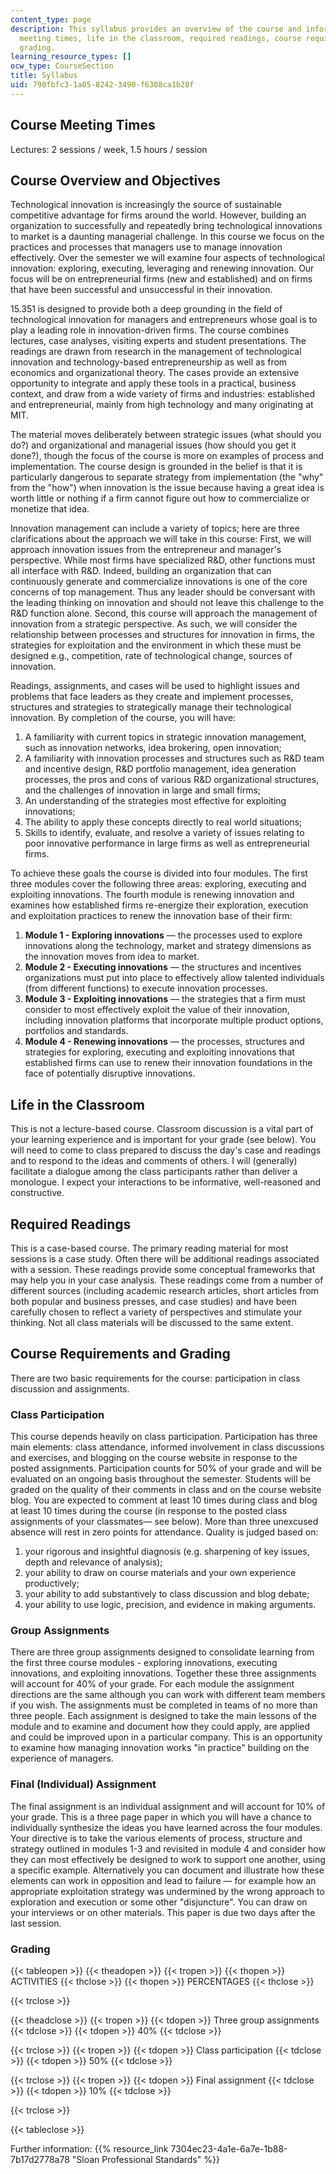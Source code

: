 ```yaml
---
content_type: page
description: This syllabus provides an overview of the course and information on course
  meeting times, life in the classroom, required readings, course requirements, and
  grading.
learning_resource_types: []
ocw_type: CourseSection
title: Syllabus
uid: 790fbfc3-1a05-8242-3490-f6308ca1b28f
---
```


Course Meeting Times
--------------------

Lectures: 2 sessions / week, 1.5 hours / session

Course Overview and Objectives
------------------------------

Technological innovation is increasingly the source of sustainable competitive advantage for firms around the world. However, building an organization to successfully and repeatedly bring technological innovations to market is a daunting managerial challenge. In this course we focus on the practices and processes that managers use to manage innovation effectively. Over the semester we will examine four aspects of technological innovation: exploring, executing, leveraging and renewing innovation. Our focus will be on entrepreneurial firms (new and established) and on firms that have been successful and unsuccessful in their innovation.

15.351 is designed to provide both a deep grounding in the field of technological innovation for managers and entrepreneurs whose goal is to play a leading role in innovation-driven firms. The course combines lectures, case analyses, visiting experts and student presentations. The readings are drawn from research in the management of technological innovation and technology-based entrepreneurship as well as from economics and organizational theory. The cases provide an extensive opportunity to integrate and apply these tools in a practical, business context, and draw from a wide variety of firms and industries: established and entrepreneurial, mainly from high technology and many originating at MIT.

The material moves deliberately between strategic issues (what should you do?) and organizational and managerial issues (how should you get it done?), though the focus of the course is more on examples of process and implementation. The course design is grounded in the belief is that it is particularly dangerous to separate strategy from implementation (the "why" from the "how") when innovation is the issue because having a great idea is worth little or nothing if a firm cannot figure out how to commercialize or monetize that idea.

Innovation management can include a variety of topics; here are three clarifications about the approach we will take in this course: First, we will approach innovation issues from the entrepreneur and manager's perspective. While most firms have specialized R&D, other functions must all interface with R&D. Indeed, building an organization that can continuously generate and commercialize innovations is one of the core concerns of top management. Thus any leader should be conversant with the leading thinking on innovation and should not leave this challenge to the R&D function alone. Second, this course will approach the management of innovation from a strategic perspective. As such, we will consider the relationship between processes and structures for innovation in firms, the strategies for exploitation and the environment in which these must be designed e.g., competition, rate of technological change, sources of innovation.

Readings, assignments, and cases will be used to highlight issues and problems that face leaders as they create and implement processes, structures and strategies to strategically manage their technological innovation. By completion of the course, you will have:

1.  A familiarity with current topics in strategic innovation management, such as innovation networks, idea brokering, open innovation;
2.  A familiarity with innovation processes and structures such as R&D team and incentive design, R&D portfolio management, idea generation processes, the pros and cons of various R&D organizational structures, and the challenges of innovation in large and small firms;
3.  An understanding of the strategies most effective for exploiting innovations;
4.  The ability to apply these concepts directly to real world situations;
5.  Skills to identify, evaluate, and resolve a variety of issues relating to poor innovative performance in large firms as well as entrepreneurial firms.

To achieve these goals the course is divided into four modules. The first three modules cover the following three areas: exploring, executing and exploiting innovations. The fourth module is renewing innovation and examines how established firms re-energize their exploration, execution and exploitation practices to renew the innovation base of their firm:

1.  **Module 1 - Exploring innovations** — the processes used to explore innovations along the technology, market and strategy dimensions as the innovation moves from idea to market.
2.  **Module 2 - Executing innovations** — the structures and incentives organizations must put into place to effectively allow talented individuals (from different functions) to execute innovation processes.
3.  **Module 3 - Exploiting innovations** — the strategies that a firm must consider to most effectively exploit the value of their innovation, including innovation platforms that incorporate multiple product options, portfolios and standards.
4.  **Module 4 - Renewing innovations** — the processes, structures and strategies for exploring, executing and exploiting innovations that established firms can use to renew their innovation foundations in the face of potentially disruptive innovations.

Life in the Classroom
---------------------

This is not a lecture-based course. Classroom discussion is a vital part of your learning experience and is important for your grade (see below). You will need to come to class prepared to discuss the day's case and readings and to respond to the ideas and comments of others. I will (generally) facilitate a dialogue among the class participants rather than deliver a monologue. I expect your interactions to be informative, well-reasoned and constructive.

Required Readings
-----------------

This is a case-based course. The primary reading material for most sessions is a case study. Often there will be additional readings associated with a session. These readings provide some conceptual frameworks that may help you in your case analysis. These readings come from a number of different sources (including academic research articles, short articles from both popular and business presses, and case studies) and have been carefully chosen to reflect a variety of perspectives and stimulate your thinking. Not all class materials will be discussed to the same extent.

Course Requirements and Grading
-------------------------------

There are two basic requirements for the course: participation in class discussion and assignments.

### Class Participation

This course depends heavily on class participation. Participation has three main elements: class attendance, informed involvement in class discussions and exercises, and blogging on the course website in response to the posted assignments. Participation counts for 50% of your grade and will be evaluated on an ongoing basis throughout the semester. Students will be graded on the quality of their comments in class and on the course website blog. You are expected to comment at least 10 times during class and blog at least 10 times during the course (in response to the posted class assignments of your classmates— see below). More than three unexcused absence will rest in zero points for attendance. Quality is judged based on:

1.  your rigorous and insightful diagnosis (e.g. sharpening of key issues, depth and relevance of analysis);
2.  your ability to draw on course materials and your own experience productively;
3.  your ability to add substantively to class discussion and blog debate;
4.  your ability to use logic, precision, and evidence in making arguments.

### Group Assignments

There are three group assignments designed to consolidate learning from the first three course modules - exploring innovations, executing innovations, and exploiting innovations. Together these three assignments will account for 40% of your grade. For each module the assignment directions are the same although you can work with different team members if you wish. The assignments must be completed in teams of no more than three people. Each assignment is designed to take the main lessons of the module and to examine and document how they could apply, are applied and could be improved upon in a particular company. This is an opportunity to examine how managing innovation works "in practice" building on the experience of managers.

### Final (Individual) Assignment

The final assignment is an individual assignment and will account for 10% of your grade. This is a three page paper in which you will have a chance to individually synthesize the ideas you have learned across the four modules. Your directive is to take the various elements of process, structure and strategy outlined in modules 1-3 and revisited in module 4 and consider how they can most effectively be designed to work to support one another, using a specific example. Alternatively you can document and illustrate how these elements can work in opposition and lead to failure — for example how an appropriate exploitation strategy was undermined by the wrong approach to exploration and execution or some other "disjuncture". You can draw on your interviews or on other materials. This paper is due two days after the last session.

### Grading

{{< tableopen >}}
{{< theadopen >}}
{{< tropen >}}
{{< thopen >}}
ACTIVITIES
{{< thclose >}}
{{< thopen >}}
PERCENTAGES
{{< thclose >}}

{{< trclose >}}

{{< theadclose >}}
{{< tropen >}}
{{< tdopen >}}
Three group assignments
{{< tdclose >}}
{{< tdopen >}}
40%
{{< tdclose >}}

{{< trclose >}}
{{< tropen >}}
{{< tdopen >}}
Class participation
{{< tdclose >}}
{{< tdopen >}}
50%
{{< tdclose >}}

{{< trclose >}}
{{< tropen >}}
{{< tdopen >}}
Final assignment
{{< tdclose >}}
{{< tdopen >}}
10%
{{< tdclose >}}

{{< trclose >}}

{{< tableclose >}}

Further information: {{% resource_link 7304ec23-4a1e-6a7e-1b88-7b17d2778a78 "Sloan Professional Standards" %}}